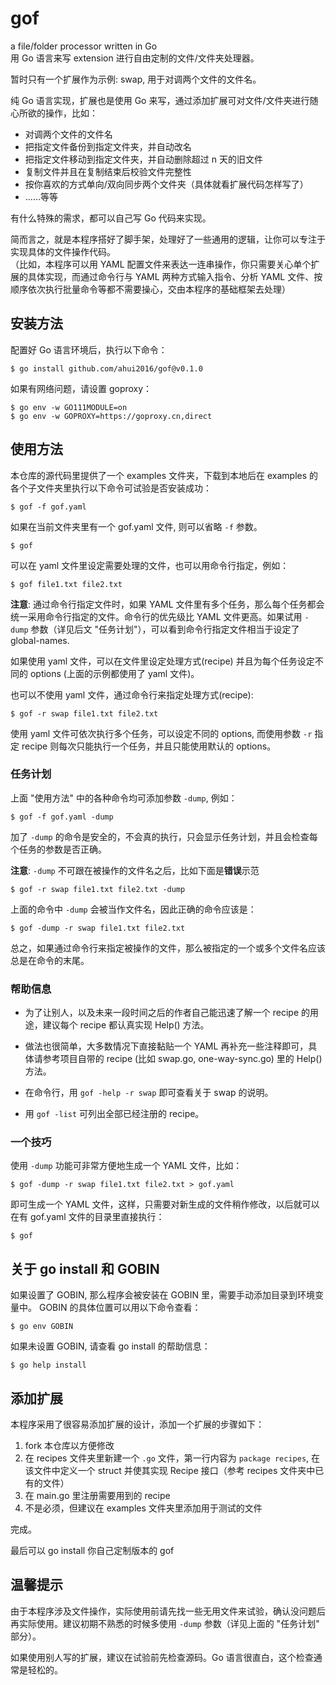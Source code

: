 # gof

a file/folder processor written in Go  
用 Go 语言来写 extension 进行自由定制的文件/文件夹处理器。

暂时只有一个扩展作为示例: swap, 用于对调两个文件的文件名。

纯 Go 语言实现，扩展也是使用 Go 来写，通过添加扩展可对文件/文件夹进行随心所欲的操作，比如：

- 对调两个文件的文件名
- 把指定文件备份到指定文件夹，并自动改名
- 把指定文件移动到指定文件夹，并自动删除超过 n 天的旧文件
- 复制文件并且在复制结束后校验文件完整性
- 按你喜欢的方式单向/双向同步两个文件夹（具体就看扩展代码怎样写了）
- ……等等

有什么特殊的需求，都可以自己写 Go 代码来实现。

简而言之，就是本程序搭好了脚手架，处理好了一些通用的逻辑，让你可以专注于实现具体的文件操作代码。  
（比如，本程序可以用 YAML 配置文件来表达一连串操作，你只需要关心单个扩展的具体实现，而通过命令行与 YAML 两种方式输入指令、分析 YAML 文件、按顺序依次执行批量命令等都不需要操心，交由本程序的基础框架去处理）

## 安装方法

配置好 Go 语言环境后，执行以下命令：

```
$ go install github.com/ahui2016/gof@v0.1.0
```

如果有网络问题，请设置 goproxy：

```
$ go env -w GO111MODULE=on
$ go env -w GOPROXY=https://goproxy.cn,direct
```

## 使用方法

本仓库的源代码里提供了一个 examples 文件夹，下载到本地后在 examples 的各个子文件夹里执行以下命令可试验是否安装成功：

```
$ gof -f gof.yaml
```

如果在当前文件夹里有一个 gof.yaml 文件, 则可以省略 `-f` 参数。

```
$ gof
```

可以在 yaml 文件里设定需要处理的文件，也可以用命令行指定，例如：

```
$ gof file1.txt file2.txt
```

**注意**: 通过命令行指定文件时，如果 YAML 文件里有多个任务，那么每个任务都会统一采用命令行指定的文件。命令行的优先级比 YAML 文件更高。如果试用 `-dump` 参数（详见后文 "任务计划"），可以看到命令行指定文件相当于设定了 global-names.

如果使用 yaml 文件，可以在文件里设定处理方式(recipe) 并且为每个任务设定不同的 options (上面的示例都使用了 yaml 文件)。

也可以不使用 yaml 文件，通过命令行来指定处理方式(recipe):

```
$ gof -r swap file1.txt file2.txt
```

使用 yaml 文件可依次执行多个任务，可以设定不同的 options, 而使用参数 `-r` 指定 recipe 则每次只能执行一个任务，并且只能使用默认的 options。

### 任务计划

上面 "使用方法" 中的各种命令均可添加参数 `-dump`, 例如：

```
$ gof -f gof.yaml -dump
```

加了 `-dump` 的命令是安全的，不会真的执行，只会显示任务计划，并且会检查每个任务的参数是否正确。

**注意**: `-dump` 不可跟在被操作的文件名之后，比如下面是**错误**示范

```
$ gof -r swap file1.txt file2.txt -dump
```

上面的命令中 `-dump` 会被当作文件名，因此正确的命令应该是：

```
$ gof -dump -r swap file1.txt file2.txt
```

总之，如果通过命令行来指定被操作的文件，那么被指定的一个或多个文件名应该总是在命令的末尾。

### 帮助信息

- 为了让别人，以及未来一段时间之后的作者自己能迅速了解一个 recipe 的用途，建议每个 recipe 都认真实现 Help() 方法。

- 做法也很简单，大多数情况下直接黏贴一个 YAML 再补充一些注释即可，具体请参考项目自带的 recipe (比如 swap.go, one-way-sync.go) 里的 Help() 方法。

- 在命令行，用 `gof -help -r swap` 即可查看关于 swap 的说明。

- 用 `gof -list` 可列出全部已经注册的 recipe。



### 一个技巧

使用 `-dump` 功能可非常方便地生成一个 YAML 文件，比如：

```
$ gof -dump -r swap file1.txt file2.txt > gof.yaml
```

即可生成一个 YAML 文件，这样，只需要对新生成的文件稍作修改，以后就可以在有 gof.yaml 文件的目录里直接执行：

```
$ gof
```

## 关于 go install 和 GOBIN

如果设置了 GOBIN, 那么程序会被安装在 GOBIN 里，需要手动添加目录到环境变量中。
GOBIN 的具体位置可以用以下命令查看：

```
$ go env GOBIN
```

如果未设置 GOBIN, 请查看 go install 的帮助信息：

```
$ go help install
```

## 添加扩展

本程序采用了很容易添加扩展的设计，添加一个扩展的步骤如下：

1. fork 本仓库以方便修改
2. 在 recipes 文件夹里新建一个 `.go` 文件，第一行内容为 `package recipes`, 在该文件中定义一个 struct 并使其实现 Recipe 接口（参考 recipes 文件夹中已有的文件）
3. 在 main.go 里注册需要用到的 recipe
4. 不是必须，但建议在 examples 文件夹里添加用于测试的文件

完成。

最后可以 go install 你自己定制版本的 gof

## 温馨提示

由于本程序涉及文件操作，实际使用前请先找一些无用文件来试验，确认没问题后再实际使用。建议初期不熟悉的时候多使用 `-dump` 参数（详见上面的 "任务计划" 部分）。

如果使用别人写的扩展，建议在试验前先检查源码。Go 语言很直白，这个检查通常是轻松的。
